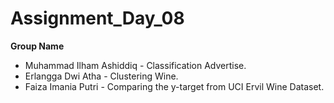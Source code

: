 # Assignment_Day_08

**Group Name**
- Muhammad Ilham Ashiddiq - Classification Advertise.
- Erlangga Dwi Atha - Clustering Wine.
- Faiza Imania Putri - Comparing the y-target from UCI Ervil Wine Dataset. 
